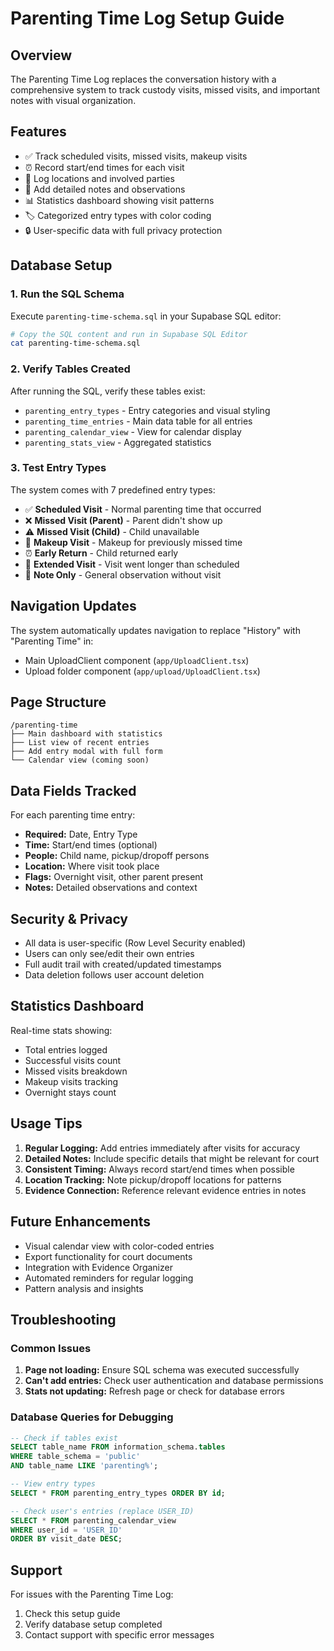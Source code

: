 # Parenting Time Log Setup Guide

## Overview
The Parenting Time Log replaces the conversation history with a comprehensive system to track custody visits, missed visits, and important notes with visual organization.

## Features
- ✅ Track scheduled visits, missed visits, makeup visits
- ⏰ Record start/end times for each visit
- 📍 Log locations and involved parties
- 📝 Add detailed notes and observations
- 📊 Statistics dashboard showing visit patterns
- 🏷️ Categorized entry types with color coding
- 🔒 User-specific data with full privacy protection

## Database Setup

### 1. Run the SQL Schema
Execute `parenting-time-schema.sql` in your Supabase SQL editor:
```bash
# Copy the SQL content and run in Supabase SQL Editor
cat parenting-time-schema.sql
```

### 2. Verify Tables Created
After running the SQL, verify these tables exist:
- `parenting_entry_types` - Entry categories and visual styling
- `parenting_time_entries` - Main data table for all entries
- `parenting_calendar_view` - View for calendar display
- `parenting_stats_view` - Aggregated statistics

### 3. Test Entry Types
The system comes with 7 predefined entry types:
- ✅ **Scheduled Visit** - Normal parenting time that occurred
- ❌ **Missed Visit (Parent)** - Parent didn't show up
- ⚠️ **Missed Visit (Child)** - Child unavailable
- 🔄 **Makeup Visit** - Makeup for previously missed time
- ⏰ **Early Return** - Child returned early
- 📅 **Extended Visit** - Visit went longer than scheduled
- 📝 **Note Only** - General observation without visit

## Navigation Updates
The system automatically updates navigation to replace "History" with "Parenting Time" in:
- Main UploadClient component (`app/UploadClient.tsx`)
- Upload folder component (`app/upload/UploadClient.tsx`)

## Page Structure
```
/parenting-time
├── Main dashboard with statistics
├── List view of recent entries
├── Add entry modal with full form
└── Calendar view (coming soon)
```

## Data Fields Tracked
For each parenting time entry:
- **Required:** Date, Entry Type
- **Time:** Start/end times (optional)
- **People:** Child name, pickup/dropoff persons
- **Location:** Where visit took place
- **Flags:** Overnight visit, other parent present
- **Notes:** Detailed observations and context

## Security & Privacy
- All data is user-specific (Row Level Security enabled)
- Users can only see/edit their own entries
- Full audit trail with created/updated timestamps
- Data deletion follows user account deletion

## Statistics Dashboard
Real-time stats showing:
- Total entries logged
- Successful visits count
- Missed visits breakdown  
- Makeup visits tracking
- Overnight stays count

## Usage Tips
1. **Regular Logging:** Add entries immediately after visits for accuracy
2. **Detailed Notes:** Include specific details that might be relevant for court
3. **Consistent Timing:** Always record start/end times when possible
4. **Location Tracking:** Note pickup/dropoff locations for patterns
5. **Evidence Connection:** Reference relevant evidence entries in notes

## Future Enhancements
- Visual calendar view with color-coded entries
- Export functionality for court documents
- Integration with Evidence Organizer
- Automated reminders for regular logging
- Pattern analysis and insights

## Troubleshooting

### Common Issues
1. **Page not loading:** Ensure SQL schema was executed successfully
2. **Can't add entries:** Check user authentication and database permissions
3. **Stats not updating:** Refresh page or check for database errors

### Database Queries for Debugging
```sql
-- Check if tables exist
SELECT table_name FROM information_schema.tables 
WHERE table_schema = 'public' 
AND table_name LIKE 'parenting%';

-- View entry types
SELECT * FROM parenting_entry_types ORDER BY id;

-- Check user's entries (replace USER_ID)
SELECT * FROM parenting_calendar_view 
WHERE user_id = 'USER_ID' 
ORDER BY visit_date DESC;
```

## Support
For issues with the Parenting Time Log:
1. Check this setup guide
2. Verify database setup completed
3. Contact support with specific error messages 